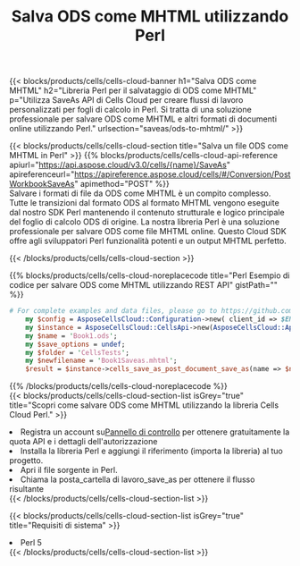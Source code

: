 ﻿---
title:  Salva ODS come MHTML utilizzando Perl
description:  Utilizzando Aspose.Cells Cloud SDK per Perl per salvare il file in formato ODS come file in formato MHTML.
kwords: Excel, Save ODS as MHTML, REST, Perl
howto: How to save ODS as MHTML using Aspose.Cells Cloud Perl library.
---
{{< blocks/products/cells/cells-cloud-banner h1="Salva ODS come MHTML" h2="Libreria Perl per il salvataggio di ODS come MHTML" p="Utilizza SaveAs API di Cells Cloud per creare flussi di lavoro personalizzati per fogli di calcolo in Perl. Si tratta di una soluzione professionale per salvare ODS come MHTML e altri formati di documenti online utilizzando Perl." urlsection="saveas/ods-to-mhtml/" >}}

{{< blocks/products/cells/cells-cloud-section title="Salva un file ODS come MHTML in Perl" >}}
{{% blocks/products/cells/cells-cloud-api-reference apiurl="https://api.aspose.cloud/v3.0/cells/{name}/SaveAs" apireferenceurl="https://apireference.aspose.cloud/cells/#/Conversion/PostWorkbookSaveAs" apimethod="POST" %}}
<br/>
Salvare i formati di file da ODS come MHTML è un compito complesso. Tutte le transizioni dal formato ODS al formato MHTML vengono eseguite dal nostro SDK Perl mantenendo il contenuto strutturale e logico principale del foglio di calcolo ODS di origine. La nostra libreria Perl è una soluzione professionale per salvare ODS come file MHTML online. Questo Cloud SDK offre agli sviluppatori Perl funzionalità potenti e un output MHTML perfetto.

{{< /blocks/products/cells/cells-cloud-section >}}

{{% blocks/products/cells/cells-cloud-noreplacecode title="Perl Esempio di codice per salvare ODS come MHTML utilizzando REST API" gistPath="" %}}
  
```perl
# For complete examples and data files, please go to https://github.com/aspose-cells-cloud/aspose-cells-cloud-perl/
    my $config = AsposeCellsCloud::Configuration->new( client_id => $ENV{'ProductClientId'}, client_secret => $ENV{'ProductClientSecret'});
    my $instance = AsposeCellsCloud::CellsApi->new(AsposeCellsCloud::ApiClient->new( $config));
    my $name = 'Book1.ods';
    my $save_options = undef;
    my $folder = 'CellsTests';
    my $newfilename = 'Book1Saveas.mhtml';
    $result = $instance->cells_save_as_post_document_save_as(name => $name,save_options => $save_options, newfilename => $newfilename, folder => $folder);
```
  
{{% /blocks/products/cells/cells-cloud-noreplacecode %}}
<br/>
{{< blocks/products/cells/cells-cloud-section-list isGrey="true" title="Scopri come salvare ODS come MHTML utilizzando la libreria Cells Cloud Perl." >}}
<li> Registra un account su<a href="https://dashboard.aspose.cloud/">Pannello di controllo</a> per ottenere gratuitamente la quota API e i dettagli dell'autorizzazione</li>
<li>Installa la libreria Perl e aggiungi il riferimento (importa la libreria) al tuo progetto.</li>
<li>Apri il file sorgente in Perl.</li>
<li>Chiama la posta_cartella di lavoro_save_as per ottenere il flusso risultante</li>
{{< /blocks/products/cells/cells-cloud-section-list >}}

{{< blocks/products/cells/cells-cloud-section-list isGrey="true" title="Requisiti di sistema" >}}
<li>Perl 5</li>
{{< /blocks/products/cells/cells-cloud-section-list >}}
